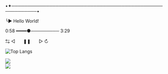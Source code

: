 •✦──────────────────────────────────────────────────────────•

╰► Hello World! 

<div aling='center'>
0:58 ━━━━●─────────  3:29

⇆       ◁ㅤㅤ❚❚ㅤㅤ▷       ↻
</div>

![Top Langs](https://github-readme-stats.vercel.app/api/top-langs/?username=anuraghazra&hide_progress=true)

<div>
 <a href="https://instagram.com/luise.lizie?igshid=OGQ5ZDc2ODk2ZA==" target="_blank"><img loading="lazy" src="https://img.shields.io/badge/-Instagram-%23E4405F?style=for-the-badge&logo=instagram&logoColor=white" target="_blank"></a>


<div>
 <img src="https://i.pinimg.com/originals/d7/fc/b9/d7fcb9860b58306dfa28683e4259133b.gif"/>
</div>


